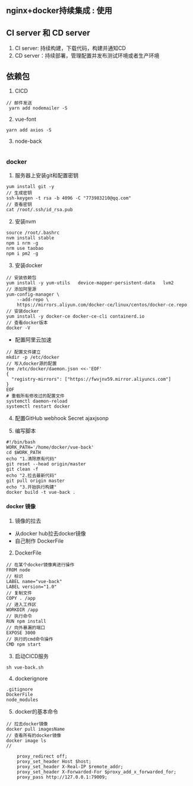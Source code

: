 <!--
 * @Author: Jason wang
 * @Date: 2020-03-23 10:29:14
 * @Descripttion: 
 * @version: 
 -->
##  nginx+docker持续集成 : 使用

## CI server 和 CD server
1. CI server: 持续构建，下载代码，构建并通知CD
2. CD server：持续部署，管理配置并发布测试环境或者生产环境

## 依赖包
1. CICD 
```
// 邮件发送
 yarn add nodemailer -S
```
2. vue-font
```
yarn add axios -S
```
3. node-back
```
```

### docker
1. 服务器上安装git和配置密钥
```
yum install git -y
// 生成密钥
ssh-keygen -t rsa -b 4096 -C "773983210@qq.com"
// 查看密钥
cat /root/.ssh/id_rsa.pub
```
2. 安装nvm
```
source /root/.bashrc
nvm install stable
npm i nrm -g
nrm use taobao
npm i pm2 -g
```
3. 安装docker
```
// 安装依赖包
yum install -y yum-utils   device-mapper-persistent-data   lvm2
// 添加阿里源
yum-config-manager \
    --add-repo \
    https://mirrors.aliyun.com/docker-ce/linux/centos/docker-ce.repo
// 安装docker 
yum install -y docker-ce docker-ce-cli containerd.io
// 查看docker版本
docker -V
```
- 配置阿里云加速
```
// 配置文件建立
mkdir -p /etc/docker
// 写入docker源的配置
tee /etc/docker/daemon.json <<-'EOF'
{
  "registry-mirrors": ["https://fwvjnv59.mirror.aliyuncs.com"]
}
EOF
# 重载所有修改过的配置文件
systemctl daemon-reload
systemctl restart docker
```
4. 配置GitHub webhook
Secret ajaxjsonp

5. 编写脚本
```
#!/bin/bash
WORK_PATH='/home/docker/vue-back'
cd $WORK_PATH
echo "1.清除原有代码"
git reset --head origin/master
git clean -f 
echo "2.拉去最新代码"
git pull origin master
echo "3.开始执行构建"
docker build -t vue-back .
```

#### docker 镜像
1. 镜像的拉去
- 从docker hub拉去docker镜像
- 自己制作 DockerFile 

2. DockerFile
```
// 在某个docker镜像离进行操作
FROM node
// 标识
LABEL name="vue-back"
LABEL version="1.0"
// 复制文件
COPY . /app
// 进入工作区
WORKDIR /app
// 执行命令
RUN npm install
// 向外暴漏的端口
EXPOSE 3000
// 执行的cmd命令操作
CMD npm start
```

3. 启动CICD服务
```
sh vue-back.sh
```

4. dockerignore
```
.gitignore
DockerFile
node_modules
```

5. docker的基本命令
```
// 拉去docker镜像
docker pull imagesName
// 查看所有的docker镜像 
docker image ls
// 
```


```
    proxy_redirect off;  
    proxy_set_header Host $host;  
    proxy_set_header X-Real-IP $remote_addr;  
    proxy_set_header X-Forwarded-For $proxy_add_x_forwarded_for;  
    proxy_pass http://127.0.0.1:79009; 
```




